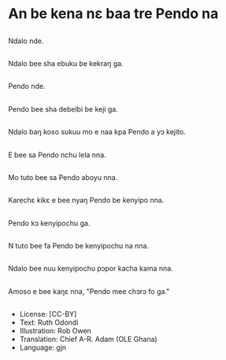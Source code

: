 # An be kena nɛ baa tre Pendo na

##
Ndalo nde.

##
Ndalo bee sha ebuku be kekraŋ ga.

##
Pendo nde.

##
Pendo bee sha debelbi be keji ga.

##
Ndalo baŋ koso sukuu mo e naa kpa Pendo a yɔ kejito.

##
E bee sa Pendo nchu lela nna.

##
Mo tuto bee sa Pendo aboyu nna.

##
Karechɛ kikɛ e bee nyaŋ Pendo be kenyipo nna.

##
Pendo kɔ kenyipochu ga.

##
N tuto bee fa Pendo be kenyipochu na nna.

##
Ndalo bee nuu kenyipochu pɔpor kacha kama nna.

##
Amoso e bee kaŋɛ nna, "Pendo mee chɔrɔ fo ga."

##
* License: [CC-BY]
* Text: Ruth Odondi
* Illustration: Rob Owen
* Translation: Chief A-R. Adam (OLE Ghana)
* Language: gjn
